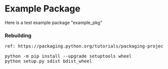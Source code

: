 # Example Package

Here is a test example package "example_pkg" 

### Rebuilding

<pre>
ref: https://packaging.python.org/tutorials/packaging-projects/

python -m pip install --upgrade setuptools wheel
python setup.py sdist bdist_wheel

</pre>